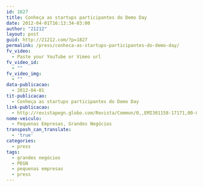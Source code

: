 ```yaml
---
id: 1827
title: Conheça as startups participantes do Demo Day
date: 2012-04-01T16:13:34-03:00
author: "21212"
layout: post
guid: http://21212.com/?p=1827
permalink: /press/conheca-as-startups-participantes-do-demo-day/
fv_video:
  - Paste your YouTube or Vimeo url
fv_video_id:
  - ""
fv_video_img:
  - ""
data-publicacao:
  - 2012-04-01
tit-publicacao:
  - Conheça as startups participantes do Demo Day
link-publicacao:
  - http://revistapegn.globo.com/Revista/Common/0,,EMI301158-17171,00-CONHECA+AS+STARTUPS+PARTICIPANTES+DO+DEMO+DAY.html
nome-veiculo:
  - Pequenas Empresas, Grandes Negócios
transposh_can_translate:
  - 'true'
categories:
  - press
tags:
  - grandes negócios
  - PEGN
  - pequenas empresas
  - press
---
```

